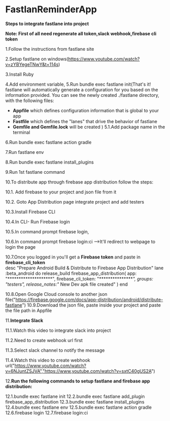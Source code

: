 # FastlanReminderApp

**Steps to integrate fastlane into project**

**Note: First of all need regenerate all token,slack webhook,firebase cli token**

1.Follow the instructions from fastlane site

2.Setup fastlane on windows(https://www.youtube.com/watch?v=zYBYegeTNwY&t=114s)

3.Install Ruby

4.Add environment variable,
5.Run bundle exec fastlane init(That's it! fastlane will automatically generate a configuration for you based on the information provided.
You can see the newly created ./fastlane directory, with the following files:
* **Appfile** which defines configuration information that is global to your app
* **Fastfile** which defines the "lanes" that drive the behavior of fastlane
* **Gemfile and Gemfile.lock** will be created
)
5.1.Add package name in the terminal
  
6.Run bundle exec fastlane action gradle

7.Run fastlane env

8.Run bundle exec fastlane install_plugins

9.Run 1st fastlane command

10.To distribute app through firebase app distribution follow the steps:
  
  10.1. Add firebase to your project and json file from it
  
  10.2. Goto App Distribution page integrate project and add testers
  
  10.3.Install Firebase CLI
  
  10.4.In CLI- Run Firebase login 
  
  10.5.In command prompt firebase login, 
  
  10.6.In command prompt firebase login:ci -->It'll redirect to webpage to login the page
  
  10.7.Once you logged in you'll get a **Firebase token** and paste in **firebase_cli_token**    
desc "Prepare Android Build & Distribute to Firebase App Distribution"
  lane :beta_android do
  release_build
  firebase_app_distribution(
  app: "********************",
  firebase_cli_token: "****************",
  groups: "testers",
  release_notes:"* New Dev apk file created"
  )
  end

  10.8.Open Google Cloud console to another json file("https://firebase.google.com/docs/app-distribution/android/distribute-fastlane")
  10.9.Download the json file, paste inside your project and paste the file path in Appfile 

11.**Integrate Slack**

  11.1.Watch this video to integrate slack into project 
  
  11.2.Need to create webhook url first
  
  11.3.Select slack channel to notify the message
  
  11.4.Watch this video to create webhook url("https://www.youtube.com/watch?v=6NJuntZSJVA","https://www.youtube.com/watch?v=sxtC40gUS2A")

12.**Run the following commands to setup fastlane and firebase app distribution:**

  12.1.bundle exec fastlane init
  12.2.bundle exec fastlane add_plugin firebase_app_distribution
  12.3.bundle exec fastlane install_plugins   
  12.4.bundle exec fastlane env
  12.5.bundle exec fastlane action gradle
  12.6.firebase login
  12.7.firebase login:ci